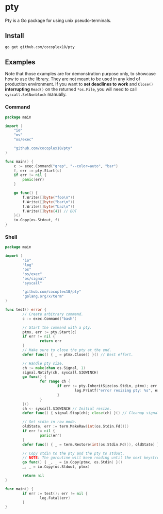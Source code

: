 # pty

Pty is a Go package for using unix pseudo-terminals.

## Install

```sh
go get github.com/cocoplex10/pty
```

## Examples

Note that those examples are for demonstration purpose only, to showcase how to use the library. They are not meant to be used in any kind of production environment. If you want to **set deadlines to work** and `Close()` **interrupting** `Read()` on the returned `*os.File`, you will need to call `syscall.SetNonblock` manually.

### Command

```go
package main

import (
	"io"
	"os"
	"os/exec"

	"github.com/cocoplex10/pty"
)

func main() {
	c := exec.Command("grep", "--color=auto", "bar")
	f, err := pty.Start(c)
	if err != nil {
		panic(err)
	}

	go func() {
		f.Write([]byte("foo\n"))
		f.Write([]byte("bar\n"))
		f.Write([]byte("baz\n"))
		f.Write([]byte{4}) // EOT
	}()
	io.Copy(os.Stdout, f)
}
```

### Shell

```go
package main

import (
        "io"
        "log"
        "os"
        "os/exec"
        "os/signal"
        "syscall"

        "github.com/cocoplex10/pty"
        "golang.org/x/term"
)

func test() error {
        // Create arbitrary command.
        c := exec.Command("bash")

        // Start the command with a pty.
        ptmx, err := pty.Start(c)
        if err != nil {
                return err
        }
        // Make sure to close the pty at the end.
        defer func() { _ = ptmx.Close() }() // Best effort.

        // Handle pty size.
        ch := make(chan os.Signal, 1)
        signal.Notify(ch, syscall.SIGWINCH)
        go func() {
                for range ch {
                        if err := pty.InheritSize(os.Stdin, ptmx); err != nil {
                                log.Printf("error resizing pty: %s", err)
                        }
                }
        }()
        ch <- syscall.SIGWINCH // Initial resize.
        defer func() { signal.Stop(ch); close(ch) }() // Cleanup signals when done.

        // Set stdin in raw mode.
        oldState, err := term.MakeRaw(int(os.Stdin.Fd()))
        if err != nil {
                panic(err)
        }
        defer func() { _ = term.Restore(int(os.Stdin.Fd()), oldState) }() // Best effort.

        // Copy stdin to the pty and the pty to stdout.
        // NOTE: The goroutine will keep reading until the next keystroke before returning.
        go func() { _, _ = io.Copy(ptmx, os.Stdin) }()
        _, _ = io.Copy(os.Stdout, ptmx)

        return nil
}

func main() {
        if err := test(); err != nil {
                log.Fatal(err)
        }
}
```
